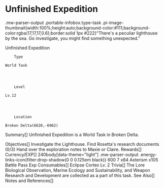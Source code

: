 # Unfinished Expedition

.mw-parser-output .portable-infobox.type-task .pi-image-thumbnail{width:100%;height:auto;background-color:#111;background-color:rgba(17,17,17,0.6);border:solid 1px #222}"There's a peculiar lighthouse by the sea. Go investigate, you might find something unexpected."

Unfinished Expedition

	

	
		Type
	
	World Task



	
		Level
	
	Lv.12



	
		Location
	
	Broken Delta(6620,-6962)





Summary[]
Unfinished Expedition is a World Task in Broken Delta.

Objectives[]
Investigate the Lighthouse.
Find Rosetta's research documents (0/3)
Hand over the exploration notes to Maxie or Claire.
Rewards[]
Currency/EXP[]
 240body[data-theme="light"] .mw-parser-output .energy-links-icon{filter:drop-shadow(0 0 0.125em black)}
600
 7
x84 Asterism
x105 Battle Pass Exp
Consumables[]
Eclipse Cortex Lv. 2
Trivia[]
The Lore Biological Observation, Marine Ecology and Sustainability, and Weapon Research and Development are collected as a part of this task.
See Also[]
Notes and References[]
